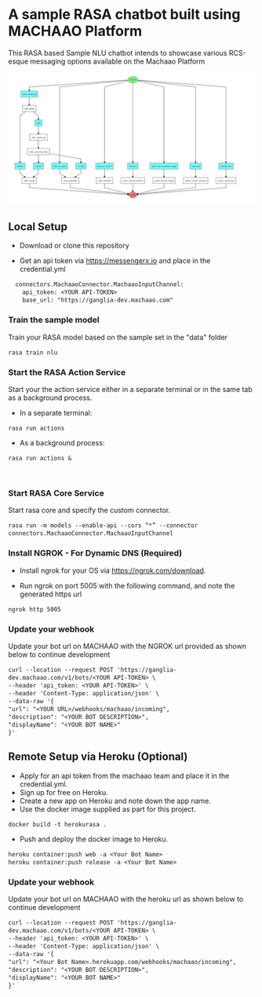 # A sample RASA chatbot built using MACHAAO Platform
This RASA based Sample NLU chatbot intends to showcase various RCS-esque messaging options available on the Machaao Platform

![image](images/sample_rasa_machaao_bot.jpeg)

## Local Setup ##
* Download or clone this repository
           
* Get an api token via https://messengerx.io and place in the credential.yml
```
  connectors.MachaaoConnector.MachaaoInputChannel:
    api_token: <YOUR API-TOKEN>
    base_url: "https://ganglia-dev.machaao.com"
```

### Train the sample model ###
Train your RASA model based on the sample set in the "data" folder
```
rasa train nlu 
```
### Start the RASA Action Service ###
Start your the action service either in a separate terminal or in the same tab as a background process.<br>

* In a separate terminal:
```
rasa run actions
```

* As a background process:
```
rasa run actions &
```
<br>

### Start RASA Core Service ###
Start rasa core and specify the custom connector.<br>
```
rasa run -m models --enable-api --cors “*” --connector connectors.MachaaoConnector.MachaaoInputChannel
```

### Install NGROK - For Dynamic DNS (Required) ###
* Install ngrok for your OS via https://ngrok.com/download.

* Run ngrok on port 5005 with the following command, and note the generated https url

```
ngrok http 5005
```

### Update your webhook ###
Update your bot url on MACHAAO with the NGROK url provided as shown below to continue development
```
curl --location --request POST 'https://ganglia-dev.machaao.com/v1/bots/<YOUR API-TOKEN> \
--header 'api_token: <YOUR API-TOKEN>' \
--header 'Content-Type: application/json' \
--data-raw '{
"url": "<YOUR URL>/webhooks/machaao/incoming",
"description": "<YOUR BOT DESCRIPTION>",
"displayName": "<YOUR BOT NAME>"
}'
```

## Remote Setup via Heroku (Optional) ##

* Apply for an api token from the machaao team and place it in the credential.yml.
* Sign up for free on Heroku.
* Create a new app on Heroku and note down the app name.
* Use the docker image supplied as part for this project.

```
docker build -t herokurasa .
```

* Push and deploy the docker image to Heroku.
```
heroku container:push web -a <Your Bot Name>
heroku container:push release -a <Your Bot Name>
```

### Update your webhook ###
Update your bot url on MACHAAO with the heroku url as shown below to continue development
```
curl --location --request POST 'https://ganglia-dev.machaao.com/v1/bots/<YOUR API-TOKEN> \
--header 'api_token: <YOUR API-TOKEN>' \
--header 'Content-Type: application/json' \
--data-raw '{
"url": "<Your Bot Name>.herokuapp.com/webhooks/machaao/incoming",
"description": "<YOUR BOT DESCRIPTION>",
"displayName": "<YOUR BOT NAME>"
}'
```
